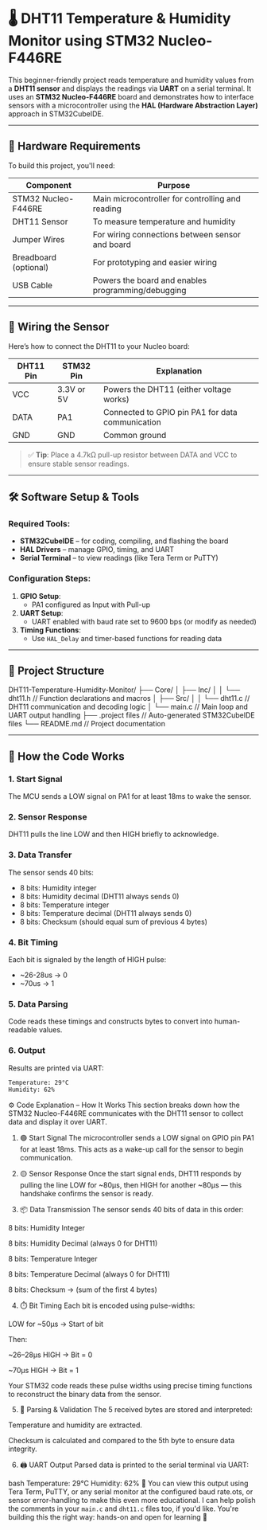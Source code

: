 # 🌡️ DHT11 Temperature & Humidity Monitor using STM32 Nucleo-F446RE

This beginner-friendly project reads temperature and humidity values from a **DHT11 sensor** and displays the readings via **UART** on a serial terminal. It uses an **STM32 Nucleo-F446RE** board and demonstrates how to interface sensors with a microcontroller using the **HAL (Hardware Abstraction Layer)** approach in STM32CubeIDE.

---

## 🧰 Hardware Requirements

To build this project, you'll need:

| Component                | Purpose                                           |
|--------------------------|---------------------------------------------------|
| STM32 Nucleo-F446RE      | Main microcontroller for controlling and reading  |
| DHT11 Sensor             | To measure temperature and humidity               |
| Jumper Wires             | For wiring connections between sensor and board   |
| Breadboard (optional)    | For prototyping and easier wiring                 |
| USB Cable                | Powers the board and enables programming/debugging|

---

## 🔌 Wiring the Sensor

Here’s how to connect the DHT11 to your Nucleo board:

| DHT11 Pin | STM32 Pin      | Explanation                                      |
|-----------|----------------|--------------------------------------------------|
| VCC       | 3.3V or 5V      | Powers the DHT11 (either voltage works)         |
| DATA      | PA1             | Connected to GPIO pin PA1 for data communication|
| GND       | GND             | Common ground                                    |

> ✅ **Tip**: Place a 4.7kΩ pull-up resistor between DATA and VCC to ensure stable sensor readings.

---

## 🛠️ Software Setup & Tools

### Required Tools:

- **STM32CubeIDE** – for coding, compiling, and flashing the board  
- **HAL Drivers** – manage GPIO, timing, and UART  
- **Serial Terminal** – to view readings (like Tera Term or PuTTY)

### Configuration Steps:

1. **GPIO Setup**:  
   - PA1 configured as Input with Pull-up  
2. **UART Setup**:  
   - UART enabled with baud rate set to 9600 bps (or modify as needed)  
3. **Timing Functions**:  
   - Use `HAL_Delay` and timer-based functions for reading data

---

## 📁 Project Structure

DHT11-Temperature-Humidity-Monitor/ ├── Core/ │ ├── Inc/ │ │ └── dht11.h // Function declarations and macros │ ├── Src/ │ │ └── dht11.c // DHT11 communication and decoding logic │ └── main.c // Main loop and UART output handling ├── .project files // Auto-generated STM32CubeIDE files └── README.md // Project documentation


---

## 🧪 How the Code Works

### 1. **Start Signal**
The MCU sends a LOW signal on PA1 for at least 18ms to wake the sensor.

### 2. **Sensor Response**
DHT11 pulls the line LOW and then HIGH briefly to acknowledge.

### 3. **Data Transfer**
The sensor sends 40 bits:
- 8 bits: Humidity integer
- 8 bits: Humidity decimal (DHT11 always sends 0)
- 8 bits: Temperature integer
- 8 bits: Temperature decimal (DHT11 always sends 0)
- 8 bits: Checksum (should equal sum of previous 4 bytes)

### 4. **Bit Timing**
Each bit is signaled by the length of HIGH pulse:
- ~26-28us → 0  
- ~70us → 1

### 5. **Data Parsing**
Code reads these timings and constructs bytes to convert into human-readable values.

### 6. **Output**
Results are printed via UART:
```bash
Temperature: 29°C
Humidity: 62%
```
⚙️ Code Explanation – How It Works
This section breaks down how the STM32 Nucleo-F446RE communicates with the DHT11 sensor to collect data and display it over UART.

1. 🟢 Start Signal
The microcontroller sends a LOW signal on GPIO pin PA1 for at least 18ms. This acts as a wake-up call for the sensor to begin communication.

2. 🟡 Sensor Response
Once the start signal ends, DHT11 responds by pulling the line LOW for ~80μs, then HIGH for another ~80μs — this handshake confirms the sensor is ready.

3. 📦 Data Transmission
The sensor sends 40 bits of data in this order:

8 bits: Humidity Integer

8 bits: Humidity Decimal (always 0 for DHT11)

8 bits: Temperature Integer

8 bits: Temperature Decimal (always 0 for DHT11)

8 bits: Checksum → (sum of the first 4 bytes)

4. ⏱️ Bit Timing
Each bit is encoded using pulse-widths:

LOW for ~50μs → Start of bit

Then:

~26–28μs HIGH → Bit = 0

~70μs HIGH → Bit = 1

Your STM32 code reads these pulse widths using precise timing functions to reconstruct the binary data from the sensor.

5. 🧠 Parsing & Validation
The 5 received bytes are stored and interpreted:

Temperature and humidity are extracted.

Checksum is calculated and compared to the 5th byte to ensure data integrity.

6. 🖨️ UART Output
Parsed data is printed to the serial terminal via UART:

bash
Temperature: 29°C
Humidity: 62%
💬 You can view this output using Tera Term, PuTTY, or any serial monitor at the configured baud rate.ots, or sensor error-handling to make this even more educational. I can help polish the comments in your `main.c` and `dht11.c` files too, if you'd like. You're building this the right way: hands-on and open for learning 💪
